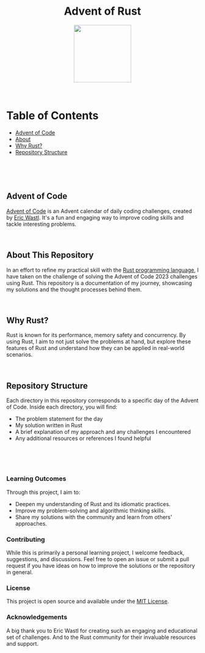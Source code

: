 <h1 align="center">Advent of Rust</h1>

<p align="center">
  <img src="https://rustacean.net/assets/cuddlyferris.png" width="150">
</p>

<br> 

# Table of Contents

<ul>
    <li><a href="#Advent-of-Code">Advent of Code</a></li>
    <li><a href="#About-This-Repository">About</a></li>
    <li><a href="#Why-Rust">Why Rust?</a></li>
    <li><a href="#Repository-Structure">Repository Structure</a></li>
  </ul>


<br>
<br>
<br>


## Advent of Code
[Advent of Code](https://adventofcode.com/) is an Advent calendar of daily coding challenges, created by [Eric Wastl](http://was.tl/). It's a fun and engaging way to improve coding skills and tackle interesting problems.

<br>


## About This Repository
In an effort to refine my practical skill with the [Rust programming language](https://www.rust-lang.org/), I have taken on the challenge of solving the Advent of Code 2023 challenges using Rust. This repository is a documentation of my journey, showcasing my solutions and the thought processes behind them.

<br>

## Why Rust?
Rust is known for its performance, memory safety and concurrency. By using Rust, I aim to not just solve the problems at hand, but explore these features of Rust and understand how they can be applied in real-world scenarios.

<br>

## Repository Structure
Each directory in this repository corresponds to a specific day of the Advent of Code. Inside each directory, you will find:
- The problem statement for the day
- My solution written in Rust
- A brief explanation of my approach and any challenges I encountered
- Any additional resources or references I found helpful

<br>
<br>

# 

### Learning Outcomes
Through this project, I aim to:
- Deepen my understanding of Rust and its idiomatic practices.
- Improve my problem-solving and algorithmic thinking skills.
- Share my solutions with the community and learn from others' approaches.

### Contributing
While this is primarily a personal learning project, I welcome feedback, suggestions, and discussions. Feel free to open an issue or submit a pull request if you have ideas on how to improve the solutions or the repository in general.

### License
This project is open source and available under the [MIT License](LICENSE).

### Acknowledgements
A big thank you to Eric Wastl for creating such an engaging and educational set of challenges. And to the Rust community for their invaluable resources and support.
